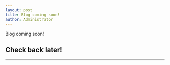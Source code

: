 ```yaml
---
layout: post
title: Blog coming soon!
author: Administrator
---
```


Blog coming soon!

## Check back later! 
-----


